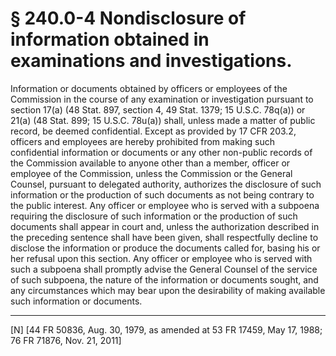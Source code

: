 # § 240.0-4   Nondisclosure of information obtained in examinations and investigations.

Information or documents obtained by officers or employees of the Commission in the course of any examination or investigation pursuant to section 17(a) (48 Stat. 897, section 4, 49 Stat. 1379; 15 U.S.C. 78q(a)) or 21(a) (48 Stat. 899; 15 U.S.C. 78u(a)) shall, unless made a matter of public record, be deemed confidential. Except as provided by 17 CFR 203.2, officers and employees are hereby prohibited from making such confidential information or documents or any other non-public records of the Commission available to anyone other than a member, officer or employee of the Commission, unless the Commission or the General Counsel, pursuant to delegated authority, authorizes the disclosure of such information or the production of such documents as not being contrary to the public interest. Any officer or employee who is served with a subpoena requiring the disclosure of such information or the production of such documents shall appear in court and, unless the authorization described in the preceding sentence shall have been given, shall respectfully decline to disclose the information or produce the documents called for, basing his or her refusal upon this section. Any officer or employee who is served with such a subpoena shall promptly advise the General Counsel of the service of such subpoena, the nature of the information or documents sought, and any circumstances which may bear upon the desirability of making available such information or documents.



---

[N] [44 FR 50836, Aug. 30, 1979, as amended at 53 FR 17459, May 17, 1988; 76 FR 71876, Nov. 21, 2011] 




